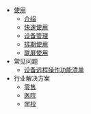 * [使用](README)
  * [介绍](start/overview)
  * [快速使用](start/quick)
  * [设备管理](start/terminal)
  * [排期使用](start/channel)
  * [联屏使用](start/wall)
* 常见问题
  * [设备远程操作功能清单](question/controlList)
* 行业解决方案
  * [零售](sln/retail)
  * [医院](sln/hospital)
  * [学校](sln/school)
